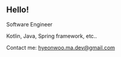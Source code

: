 <h2>Hello!</h2>
<p>Software Engineer</p>
<p>Kotlin, Java, Spring framework, etc..</p>
<p>Contact me: <a href="mailto:hyeonwoo.ma.dev@gmail.com" target="_blank">hyeonwoo.ma.dev@gmail.com</a></p>
